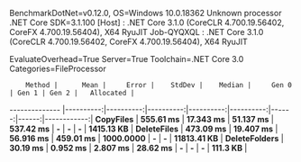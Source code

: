 
BenchmarkDotNet=v0.12.0, OS=Windows 10.0.18362
Unknown processor
.NET Core SDK=3.1.100
  [Host]     : .NET Core 3.1.0 (CoreCLR 4.700.19.56402, CoreFX 4.700.19.56404), X64 RyuJIT
  Job-QYQXQL : .NET Core 3.1.0 (CoreCLR 4.700.19.56402, CoreFX 4.700.19.56404), X64 RyuJIT

EvaluateOverhead=True  Server=True  Toolchain=.NET Core 3.0  
Categories=FileProcessor  

        Method |      Mean |     Error |    StdDev |    Median |     Gen 0 | Gen 1 | Gen 2 |   Allocated |
-------------- |----------:|----------:|----------:|----------:|----------:|------:|------:|------------:|
     **CopyFiles** | **555.61 ms** | **17.343 ms** | **51.137 ms** | **537.42 ms** |         **-** |     **-** |     **-** |  **1415.13 KB** |
   **DeleteFiles** | **473.09 ms** | **19.407 ms** | **56.916 ms** | **459.01 ms** | **1000.0000** |     **-** |     **-** | **11813.41 KB** |
 **DeleteFolders** |  **30.19 ms** |  **0.952 ms** |  **2.807 ms** |  **28.62 ms** |         **-** |     **-** |     **-** |    **111.3 KB** |
